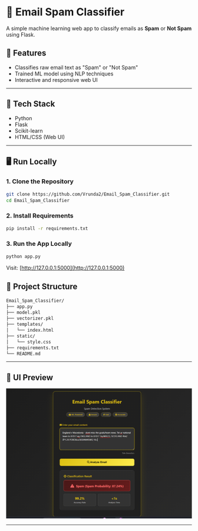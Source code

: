 # 📧 Email Spam Classifier

A simple machine learning web app to classify emails as **Spam** or **Not Spam** using Flask. 



## 🚀 Features

- Classifies raw email text as "Spam" or "Not Spam"
- Trained ML model using NLP techniques
- Interactive and responsive web UI


---

## 🧠 Tech Stack

- Python
- Flask
- Scikit-learn
- HTML/CSS (Web UI)


---

## 🖥️ Run Locally

### 1. Clone the Repository

```bash
git clone https://github.com/Vrunda2/Email_Spam_Classifier.git
cd Email_Spam_Classifier
```

### 2. Install Requirements

```bash
pip install -r requirements.txt
```

### 3. Run the App Locally

```bash
python app.py
```

Visit: [http://127.0.0.1:5000](http://127.0.0.1:5000)



## 📂 Project Structure

```
Email_Spam_Classifier/
├── app.py
├── model.pkl
├── vectorizer.pkl
├── templates/
│   └── index.html
├── static/
│   └── style.css
├── requirements.txt
└── README.md
```

---

## 📸 UI Preview

![UI Screenshot](ss.png)

---



